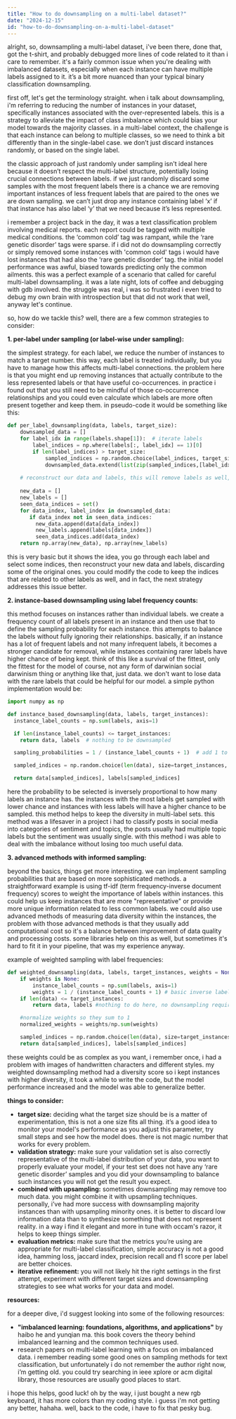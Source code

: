 ```yaml
---
title: "How to do downsampling on a multi-label dataset?"
date: "2024-12-15"
id: "how-to-do-downsampling-on-a-multi-label-dataset"
---
```


alright, so, downsampling a multi-label dataset, i've been there, done that, got the t-shirt, and probably debugged more lines of code related to it than i care to remember. it's a fairly common issue when you're dealing with imbalanced datasets, especially when each instance can have multiple labels assigned to it. it’s a bit more nuanced than your typical binary classification downsampling.

first off, let's get the terminology straight. when i talk about downsampling, i'm referring to reducing the number of instances in your dataset, specifically instances associated with the over-represented labels. this is a strategy to alleviate the impact of class imbalance which could bias your model towards the majority classes. in a multi-label context, the challenge is that each instance can belong to multiple classes, so we need to think a bit differently than in the single-label case. we don’t just discard instances randomly, or based on the single label.

the classic approach of just randomly under sampling isn't ideal here because it doesn’t respect the multi-label structure, potentially losing crucial connections between labels. if we just randomly discard some samples with the most frequent labels there is a chance we are removing important instances of less frequent labels that are paired to the ones we are down sampling. we can’t just drop any instance containing label ‘x’ if that instance has also label ‘y’ that we need because it’s less represented.

i remember a project back in the day, it was a text classification problem involving medical reports. each report could be tagged with multiple medical conditions. the ‘common cold’ tag was rampant, while the ‘rare genetic disorder’ tags were sparse. if i did not do downsampling correctly or simply removed some instances with 'common cold' tags i would have lost instances that had also the ‘rare genetic disorder’ tag. the initial model performance was awful, biased towards predicting only the common ailments. this was a perfect example of a scenario that called for careful multi-label downsampling. it was a late night, lots of coffee and debugging with gdb involved. the struggle was real, i was so frustrated i even tried to debug my own brain with introspection but that did not work that well, anyway let's continue.

so, how do we tackle this? well, there are a few common strategies to consider:

**1. per-label under sampling (or label-wise under sampling):**

the simplest strategy. for each label, we reduce the number of instances to match a target number. this way, each label is treated individually, but you have to manage how this affects multi-label connections. the problem here is that you might end up removing instances that actually contribute to the less represented labels or that have useful co-occurrences. in practice i found out that you still need to be mindful of those co-occurrence relationships and you could even calculate which labels are more often present together and keep them. in pseudo-code it would be something like this:

```python
def per_label_downsampling(data, labels, target_size):
    downsampled_data = []
    for label_idx in range(labels.shape[1]):  # iterate labels
        label_indices = np.where(labels[:, label_idx] == 1)[0]
        if len(label_indices) > target_size:
            sampled_indices = np.random.choice(label_indices, target_size, replace=False)
            downsampled_data.extend(list(zip(sampled_indices,[label_idx]*len(sampled_indices) )))
    
    # reconstruct our data and labels, this will remove labels as well, but they should be kept if found useful in other instances, but i'm keeping things simple for now
    
    new_data = []
    new_labels = []
    seen_data_indices = set()
    for data_index, label_index in downsampled_data:
       if data_index not in seen_data_indices:
         new_data.append(data[data_index])
         new_labels.append(labels[data_index])
         seen_data_indices.add(data_index)
    return np.array(new_data), np.array(new_labels)

```

this is very basic but it shows the idea, you go through each label and select some indices, then reconstruct your new data and labels, discarding some of the original ones. you could modify the code to keep the indices that are related to other labels as well, and in fact, the next strategy addresses this issue better.

**2.  instance-based downsampling using label frequency counts:**

this method focuses on instances rather than individual labels. we create a frequency count of all labels present in an instance and then use that to define the sampling probability for each instance. this attempts to balance the labels without fully ignoring their relationships. basically, if an instance has a lot of frequent labels and not many infrequent labels, it becomes a stronger candidate for removal, while instances containing rarer labels have higher chance of being kept. think of this like a survival of the fittest, only the fittest for the model of course, not any form of darwinian social darwinism thing or anything like that, just data. we don't want to lose data with the rare labels that could be helpful for our model.
a simple python implementation would be:

```python
import numpy as np

def instance_based_downsampling(data, labels, target_instances):
  instance_label_counts = np.sum(labels, axis=1)

  if len(instance_label_counts) <= target_instances:
    return data, labels  # nothing to be downsampled

  sampling_probabilities = 1 / (instance_label_counts + 1)  # add 1 to avoid division by zero and less aggressive sampling

  sampled_indices = np.random.choice(len(data), size=target_instances, replace=False, p=sampling_probabilities/np.sum(sampling_probabilities))

  return data[sampled_indices], labels[sampled_indices]

```
here the probability to be selected is inversely proportional to how many labels an instance has. the instances with the most labels get sampled with lower chance and instances with less labels will have a higher chance to be sampled. this method helps to keep the diversity in multi-label sets. this method was a lifesaver in a project i had to classify posts in social media into categories of sentiment and topics, the posts usually had multiple topic labels but the sentiment was usually single. with this method i was able to deal with the imbalance without losing too much useful data.

**3.  advanced methods with informed sampling:**

beyond the basics, things get more interesting. we can implement sampling probabilities that are based on more sophisticated methods. a straightforward example is using tf-idf (term frequency-inverse document frequency) scores to weight the importance of labels within instances. this could help us keep instances that are more "representative" or provide more unique information related to less common labels. we could also use advanced methods of measuring data diversity within the instances, the problem with those advanced methods is that they usually add computational cost so it's a balance between improvement of data quality and processing costs. some libraries help on this as well, but sometimes it's hard to fit it in your pipeline, that was my experience anyway.

example of weighted sampling with label frequencies:
```python
def weighted_downsampling(data, labels, target_instances, weights = None):
    if weights is None:
        instance_label_counts = np.sum(labels, axis=1)
        weights = 1 / (instance_label_counts + 1) # basic inverse label count weighting
    if len(data) <= target_instances:
        return data, labels #nothing to do here, no downsampling required

    #normalize weights so they sum to 1
    normalized_weights = weights/np.sum(weights)

    sampled_indices = np.random.choice(len(data), size=target_instances, replace=False, p=normalized_weights)
    return data[sampled_indices], labels[sampled_indices]
```

these weights could be as complex as you want, i remember once, i had a problem with images of handwritten characters and different styles. my weighted downsampling method had a diversity score so i kept instances with higher diversity, it took a while to write the code, but the model performance increased and the model was able to generalize better.

**things to consider:**

*   **target size:** deciding what the target size should be is a matter of experimentation, this is not a one size fits all thing. it’s a good idea to monitor your model's performance as you adjust this parameter, try small steps and see how the model does. there is not magic number that works for every problem.
*   **validation strategy:** make sure your validation set is also correctly representative of the multi-label distribution of your data, you want to properly evaluate your model, if your test set does not have any ‘rare genetic disorder’ samples and you did your downsampling to balance such instances you will not get the result you expect.
*   **combined with upsampling:** sometimes downsampling may remove too much data. you might combine it with upsampling techniques. personally, i’ve had more success with downsampling majority instances than with upsampling minority ones. it is better to discard low information data than to synthesize something that does not represent reality. in a way i find it elegant and more in tune with occam's razor, it helps to keep things simpler.
*   **evaluation metrics:** make sure that the metrics you’re using are appropriate for multi-label classification, simple accuracy is not a good idea, hamming loss, jaccard index, precision recall and f1 score per label are better choices.
*   **iterative refinement:** you will not likely hit the right settings in the first attempt, experiment with different target sizes and downsampling strategies to see what works for your data and model.

**resources:**

for a deeper dive, i'd suggest looking into some of the following resources:

*   **"imbalanced learning: foundations, algorithms, and applications"** by haibo he and yunqian ma. this book covers the theory behind imbalanced learning and the common techniques used.
*   research papers on multi-label learning with a focus on imbalanced data. i remember reading some good ones on sampling methods for text classification, but unfortunately i do not remember the author right now, i’m getting old. you could try searching in ieee xplore or acm digital library, those resources are usually good places to start.

i hope this helps, good luck! oh by the way, i just bought a new rgb keyboard, it has more colors than my coding style. i guess i'm not getting any better, hahaha. well, back to the code, i have to fix that pesky bug.

